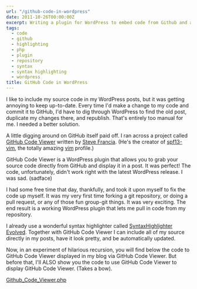 ```yaml
---
url: "/github-code-in-wordpress"
date: 2011-10-26T00:00:00Z
excerpt: Writing a plugin for WordPress to embed code from Github and automatically highlight syntax.
tags:
  - code
  - github
  - highlighting
  - php
  - plugin
  - repository
  - syntax
  - syntax highlighting
  - wordpress
title: GitHub Code in WordPress
---
```


I like to include my source code in my WordPress posts, but it was
getting annoying to keep up-to-date. Every time I'd make a change to my
code and commit it to GitHub, I'd have to dig through WordPress to find
the old post, duplicate my changes there, and republish. That's entirely
too manual for me. I needed a better solution.

A little digging around on GitHub itself paid off. I ran across a
project called [GitHub Code Viewer][] written by [Steve Francia][].
(He's the creator of [spf13-vim][], the totally amazing [vim][]
profile.)

GitHub Code Viewer is a WordPress plugin that allows you to grab your
source code directly from GitHub and display it in a post. It was
perfect! The code, unfortunately, didn't work right with the latest
WordPress release. I was sad. (sadface)

I had some free time that day, thankfully, and took it upon myself to
fix the code up myself. It was my very first time forking a git
repository, or doing a pull request, or any of those fun group-git
things. It was very exciting. The end result is a working WordPress
plugin that lets me pull in code from my repository.

I already use a wonderful syntax highlighter called [SyntaxHighlighter
Evolved][]. Together with GitHub Code Viewer I can include all of my
source directly in my posts, have it look pretty, and be automatically
updated.

Now, in an experiment of hilarious recursion, you will find below the
code to GitHub Code Viewer displayed in my blog via GitHub Code Viewer.
But before that, I'll ALSO show you the code to use GitHub Code Viewer
to display GitHub Code Viewer. (Takes a bow).

[Github_Code_Viewer.php](https://github.com/jamestomasino/wp_GitHub_Code_Viewer/blob/master/GitHub_Code_Viewer.php)

  [GitHub Code Viewer]: //github.com/spf13/wp_GitHub_Code_Viewer
  [Steve Francia]: //spf13.com/
  [spf13-vim]: //github.com/spf13/spf13-vim
  [vim]: //www.vim.org
  [SyntaxHighlighter Evolved]: //wordpress.org/extend/plugins/syntaxhighlighter/
